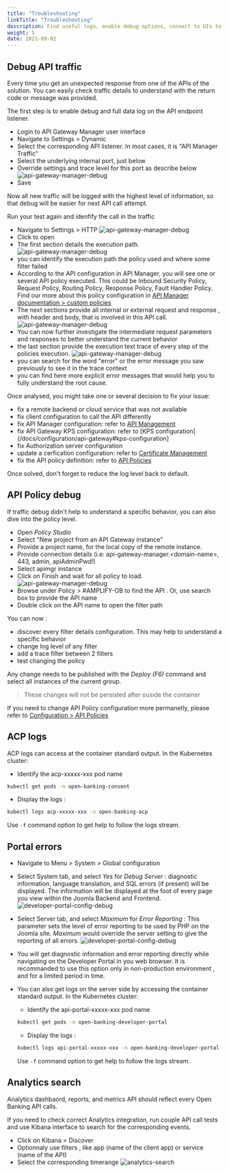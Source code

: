 ```yaml
---
title: "Troubleshooting"
linkTitle: "Troubleshooting"
description: Find useful logs, enable debug options, connect to UIs to help you identify any error cause.
weight: 5
date: 2021-09-02
---
```


## Debug API traffic

Every time you get an unexpected response from one of the APIs of the solution. You can easily check traffic details to understand with the return code or message was provided.

The first step is to enable debug and full data log on the API endpoint listener.

* Login to API Gateway Manager user interface
* Navigate to Settings > Dynamic
* Select the corresponding API listener. In most cases, it is "API Manager Traffic"
* Select the underlying internal port, just below
* Override settings and trace level for this port as describe below
![api-gateway-manager-debug](/Images/api-gateway-manager-debug.png)
* Save

Now all new traffic will be logged with the highest level of information, so that debug will be easier for next API call attempt.

Run your test again and idenfify the call in the traffic

* Navigate to Settings > HTTP
![api-gateway-manager-debug](/Images/api-gateway-manager-traffic-list.png)
* Click to open
* The first section details the execution path.
![api-gateway-manager-debug](/Images/api-gateway-manager-traffic-execution-path.png)
* you can identify the execution path the policy used and where some filter failed
* According to the API configuration in API Manager, you will see one or several API policy executed. This could be Inbound Security Policy, Request Policy, Routing Policy, Response Policy, Fault Handler Policy. Find our more about this policy configuration in [API Manager documentation > custom policies](https://docs.axway.com/bundle/axway-open-docs/page/docs/apim_administration/apimgr_admin/api_mgmt_custom_policies/index.html)
* The next sections provide all internal or external request and response , with header and body, that is involved in this API call.
![api-gateway-manager-debug](/Images/api-gateway-manager-traffic-requests.png)
* You can now further investigate the intermediate request parameters and responses to better understand the current behavior
* the last section provide the execution text trace of every step of the policies execution. 
![api-gateway-manager-debug](/Images/api-gateway-manager-traffic-trace.png)
* you can search for the word "error" or the error message you saw previously to see it in the trace context
* you can find here more explicit error messages that would help you to fully understand the root cause.

Once analysed, you might take one or several decision to fix your issue:

* fix a remote backend or cloud service that was not available
* fix client configuration to call the API differently
* fix API Manager configuration: refer to [API Management](/docs/configuration/api-manager#api-management)
* fix API Gateway KPS configuration: refer to [KPS configuration](/docs/configuration/api-gateway#kps-configuration]
* fix Authorization server configuration
* update a cerfication configuration: refer to [Certificate Management](/docs/configuration/certificate-management)
* fix the API policy definition: refer to [API Policies](/docs/configuration/api-gateway#api-policies)

Once solved, don't forget to reduce the log level back to default.

## API Policy debug

If traffic debug didn't help to understand a specific behavior, you can also dive into the policy level.

* Open *Policy Studio*
* Select "New project from an API Gateway instance"
* Provide a project name, for the local copy of the remote instance.
* Provide connection details  (i.e: api-gateway-manager.\<domain-name>, 443, admin, apiAdminPwd!)
* Select apimgr instance
* Click on Finish and wait for all policy to load.
![api-gateway-manager-debug](/Images/apim-policy-studio-api-containers.png)
* Browse under Policy > #AMPLIFY-OB to find the API . Or, use search box to provide the API name
* Double click on the API name to open the filter path

You can now :
* discover every filter details configuration. This may help to understand a specific behavior
* change log level of any filter
* add a trace filter between 2 filters 
* test changing the policy

Any change needs to be published with the _Deploy (F6)_ command and select all instances of the current group.

>These changes will not be persisted after ouside the container

If you need to change API Policy configuration more permanetly, please refer to [Configuration > API Policies](/docs/configuration/api-gateway#api-policies)

## ACP logs

ACP logs can access at the container standard output.
In the Kubernetes cluster:

* Identify the acp-xxxxx-xxx pod name

```bash
kubectl get pods -n open-banking-consent 
```

* Display the logs :

```bash
kubectl logs acp-xxxxx-xxx -n open-banking-acp 
```

Use `-f` command option to get help to follow the logs stream.

## Portal errors

* Navigate to Menu > System > Global configuration

* Select System tab, and select _Yes_ for _Debug Server_ : diagnostic information, language translation, and SQL errors (if present) will be displayed. The information will be displayed at the foot of every page you view within the Joomla Backend and Frontend.
![developer-portal-config-debug](/Images/developer-portal-config-debug.png)
* Select Server tab, and select _Maximum_ for _Error Reporting_ :  This parameter sets the level of error reporting to be used by PHP on the Joomla site. _Maximum_ would override the server setting to give the reporting of all errors.
![developer-portal-config-debug](/Images/developer-portal-config-error-reporting.png)

* You will get diagnostic information and error reporting directly while navigating on the Developer Portal in you web browser. It is recommanded to use this option only in non-production environment , and for a limited period in time.

* You can also get logs on the server side by accessing the container standard output. In the Kubernetes cluster:

    * Identify the api-portal-xxxxx-xxx pod name

    ```bash
    kubectl get pods -n open-banking-developer-portal 
    ```

    * Display the logs :

    ```bash
    kubectl logs api-portal-xxxxx-xxx -n open-banking-developer-portal 
    ```

    Use `-f` command option to get help to follow the logs stream.

## Analytics search

Analytics dashbaord, reports, and metrics API should reflect every Open Banking API calls.

If you need to check correct Analytics integration, run couple API call tests and use Kibana interface to search for the corresponding events.

* Click on Kibana > Discover
* Optionnaly use filters , like app (name of the client app) or service (name of the API)
* Select the corresponding timerange
![analytics-search](/Images/analytics-search.png)
